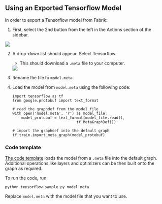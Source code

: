 ## Using an Exported Tensorflow Model

In order to export a Tensorflow model from Fabrik:

1. First, select the 2nd button from the left in the Actions section of the sidebar.
<img src="https://raw.githubusercontent.com/Cloud-CV/Fabrik/master/tutorials/exportbutton.png">

2. A drop-down list should appear. Select Tensorflow.
    * This should download a ```.meta``` file to your computer.  
    <img src="https://raw.githubusercontent.com/Cloud-CV/Fabrik/master/tutorials/export_tensorflow.png">

3. Rename the file to ```model.meta```.

4. Load the model from ```model.meta``` using the following code:

    ```
    import tensorflow as tf
    from google.protobuf import text_format

    # read the graphdef from the model file
    with open('model.meta', 'r') as model_file:
	    model_protobuf = text_format(model_file.read(),
		    	                 tf.MetaGraphDef())
    
    # import the graphdef into the default graph
    tf.train.import_meta_graph(model_protobuf)
    ```

### Code template

[The code template](../example/tensorflow/code_template/tensorflow_sample.py) loads the model from a ```.meta``` file into the default graph. Additional operations like layers and optimizers can be then built onto the graph as required.

To run the code, run:

```
python tensorflow_sample.py model.meta
```

Replace ```model.meta``` with the model file that you want to use.
